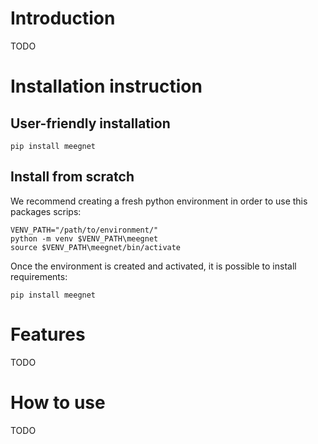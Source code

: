 # Introduction

TODO

# Installation instruction

## User-friendly installation

```
pip install meegnet
```

## Install from scratch

We recommend creating a fresh python environment in order to use this packages scrips:
```
VENV_PATH="/path/to/environment/"
python -m venv $VENV_PATH\meegnet
source $VENV_PATH\meegnet/bin/activate
```

Once the environment is created and activated, it is possible to install requirements:
```
pip install meegnet
```

# Features

TODO

# How to use

TODO
